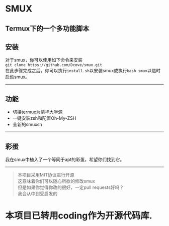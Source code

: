# SMUX

Termux下的一个多功能脚本
-------
## 安装  

对于smux，你可以使用如下命令来安装  
`git clone https://github.com/Dcove/smux.git`  
在此步骤完成之后，你可以执行`install.sh`以安装smux或执行`bash smux`以临时启动smux。

------
## 功能

* 切换termux为清华大学源
* 一键安装zsh和配置Oh-My-ZSH
* 全新的smuxsh

------
## 彩蛋

我在smux中植入了一个等同于apt的彩蛋，希望你们找到它。

------
> 本项目采用MIT协议进行开源  
> 这意味着你们可以随心所欲的修改smux  
> 但是如果你觉得你改的很好，一定pull requests好吗？  
> 我会从中到受启发的  

# 本项目已转用coding作为开源代码库.
